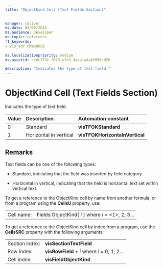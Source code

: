 ```yaml
---
title: "ObjectKind Cell (Text Fields Section)"
 
 
manager: soliver
ms.date: 03/09/2015
ms.audience: Developer
ms.topic: reference
f1_keywords:
- vis_sdr.chm60058
 
ms.localizationpriority: medium
ms.assetid: cc4c373c-f073-e3c9-3aaa-a4abf050cd20

description: "Indicates the type of text field."
---
```


# ObjectKind Cell (Text Fields Section)

Indicates the type of text field.
  
|**Value**|**Description**|**Automation constant**|
|:-----|:-----|:-----|
| 0  <br/> | Standard  <br/> |**visTFOKStandard** <br/> |
| 1  <br/> |Horizontal in vertical  <br/> |**visTFOKHorizontaInVertical** <br/> |
   
## Remarks

Text fields can be one of the following types:
  
- Standard, indicating that the field was inserted by field category.
    
- Horizontal in vertical, indicating that the field is horizontal text set within vertical text.
    
To get a reference to the ObjectKind cell by name from another formula, or from a program using the **CellsU** property, use: 
  
|||
|:-----|:-----|
| Cell name:  <br/> | Fields.ObjectKind[  *i*  ]            where  *i*  = <1>, 2, 3... |
   
To get a reference to the ObjectKind cell by index from a program, use the **CellsSRC** property with the following arguments: 
  
|||
|:-----|:-----|
| Section index:  <br/> |**visSectionTextField** <br/> |
| Row index:  <br/> |**visRowField** +  *i*            where  *i*  = 0, 1, 2... |
| Cell index:  <br/> |**visFieldObjectKind** <br/> |
   

